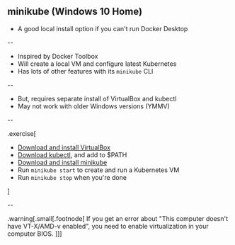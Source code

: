 ## minikube (Windows 10 Home)

- A good local install option if you can't run Docker Desktop

--

- Inspired by Docker Toolbox
- Will create a local VM and configure latest Kubernetes
- Has lots of other features with its `minikube` CLI

--

- But, requires separate install of VirtualBox and kubectl
- May not work with older Windows versions (YMMV)

--

.exercise[

- [Download and install VirtualBox](https://www.virtualbox.org)
- [Download kubectl](https://kubernetes.io/docs/tasks/tools/install-kubectl/#install-kubectl-on-windows), and add to $PATH
- [Download and install minikube](https://minikube.sigs.k8s.io/)
- Run `minikube start` to create and run a Kubernetes VM
- Run `minikube stop` when you're done

]

--

.warning[.small[.footnode[
If you get an error about "This computer doesn't have VT-X/AMD-v enabled", 
you need to enable virtualization in your computer BIOS.
]]]
